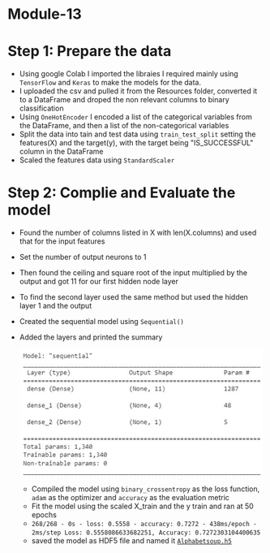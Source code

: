 # Module-13

# Step 1: Prepare the data
* Using google Colab I imported the libraies I required mainly using `TensorFlow` and `Keras` to make the models for the data.
* I uploaded the csv and pulled it from the Resources folder, converted it to a DataFrame and droped the non relevant columns to binary classification
* Using `OneHotEncoder` I encoded a list of the categorical variables from the DataFrame, and then a list of the non-categorical variables
* Split the data into tain and test data using `train_test_split` setting the features(X) and the target(y), with the target being "IS_SUCCESSFUL" column in the DataFrame
* Scaled the features data using `StandardScaler`

# Step 2: Complie and Evaluate the model
* Found the number of columns listed in X with len(X.columns) and used that for the input features
* Set the number of output neurons to 1
* Then found the ceiling and square root of the input multiplied by the output and got 11 for our first hidden node layer
* To find the second layer used the same method but used the hidden layer 1 and the output
* Created the sequential model using `Sequential()`
* Added the layers and printed the summary

  ![model1](Resources/model1.jpg)
  * Compiled the model using `binary_crossentropy` as the loss function, `adam` as the optimizer and `accuracy` as the evaluation metric
  * Fit the model using the scaled X_train and the y train and ran at 50 epochs
  * `268/268 - 0s - loss: 0.5558 - accuracy: 0.7272 - 438ms/epoch - 2ms/step
    Loss: 0.5558086633682251, Accuracy: 0.7272303104400635`
  * saved the model as HDF5 file and named it [`Alphabetsoup.h5`](https://github.com/ScottyCodeman/Module-13/blob/a037bca9e96ba08fcd3ee03f22fdedad2cd5d464/Resources/AlphabetSoup.h5)
